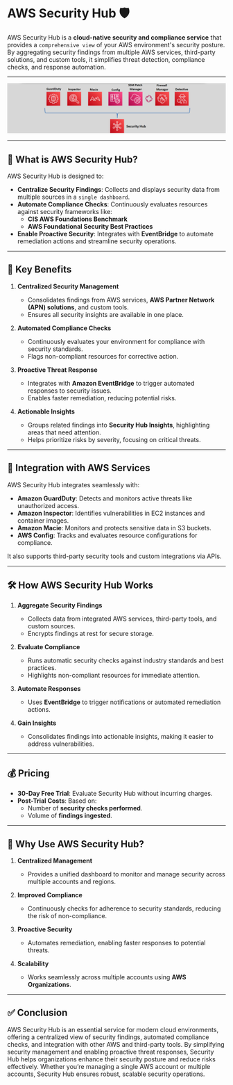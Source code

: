 # AWS Security Hub 🛡️

AWS Security Hub is a **cloud-native security and compliance service** that provides a `comprehensive view` of your AWS environment's security posture. By aggregating security findings from multiple AWS services, third-party solutions, and custom tools, it simplifies threat detection, compliance checks, and response automation.

---

<div align="center">
  <img src="images/aws-security-hub.png" alt="AWS Security Hub" />
</div>

---

## 🌟 **What is AWS Security Hub?**

AWS Security Hub is designed to:

- **Centralize Security Findings**: Collects and displays security data from multiple sources in a `single dashboard`.
- **Automate Compliance Checks**: Continuously evaluates resources against security frameworks like:
  - **CIS AWS Foundations Benchmark**
  - **AWS Foundational Security Best Practices**
- **Enable Proactive Security**: Integrates with **EventBridge** to automate remediation actions and streamline security operations.

---

## 🔑 **Key Benefits**

1. **Centralized Security Management**

   - Consolidates findings from AWS services, **AWS Partner Network (APN) solutions**, and custom tools.
   - Ensures all security insights are available in one place.

2. **Automated Compliance Checks**

   - Continuously evaluates your environment for compliance with security standards.
   - Flags non-compliant resources for corrective action.

3. **Proactive Threat Response**

   - Integrates with **Amazon EventBridge** to trigger automated responses to security issues.
   - Enables faster remediation, reducing potential risks.

4. **Actionable Insights**
   - Groups related findings into **Security Hub Insights**, highlighting areas that need attention.
   - Helps prioritize risks by severity, focusing on critical threats.

---

## 🔗 **Integration with AWS Services**

AWS Security Hub integrates seamlessly with:

- **Amazon GuardDuty**: Detects and monitors active threats like unauthorized access.
- **Amazon Inspector**: Identifies vulnerabilities in EC2 instances and container images.
- **Amazon Macie**: Monitors and protects sensitive data in S3 buckets.
- **AWS Config**: Tracks and evaluates resource configurations for compliance.

It also supports third-party security tools and custom integrations via APIs.

---

## 🛠 **How AWS Security Hub Works**

1. **Aggregate Security Findings**

   - Collects data from integrated AWS services, third-party tools, and custom sources.
   - Encrypts findings at rest for secure storage.

2. **Evaluate Compliance**

   - Runs automatic security checks against industry standards and best practices.
   - Highlights non-compliant resources for immediate attention.

3. **Automate Responses**

   - Uses **EventBridge** to trigger notifications or automated remediation actions.

4. **Gain Insights**
   - Consolidates findings into actionable insights, making it easier to address vulnerabilities.

---

## 💰 **Pricing**

- **30-Day Free Trial**: Evaluate Security Hub without incurring charges.
- **Post-Trial Costs**: Based on:
  - Number of **security checks performed**.
  - Volume of **findings ingested**.

---

## 🤔 **Why Use AWS Security Hub?**

1. **Centralized Management**

   - Provides a unified dashboard to monitor and manage security across multiple accounts and regions.

2. **Improved Compliance**

   - Continuously checks for adherence to security standards, reducing the risk of non-compliance.

3. **Proactive Security**

   - Automates remediation, enabling faster responses to potential threats.

4. **Scalability**
   - Works seamlessly across multiple accounts using **AWS Organizations**.

---

## ✅ **Conclusion**

AWS Security Hub is an essential service for modern cloud environments, offering a centralized view of security findings, automated compliance checks, and integration with other AWS and third-party tools. By simplifying security management and enabling proactive threat responses, Security Hub helps organizations enhance their security posture and reduce risks effectively. Whether you’re managing a single AWS account or multiple accounts, Security Hub ensures robust, scalable security operations.
